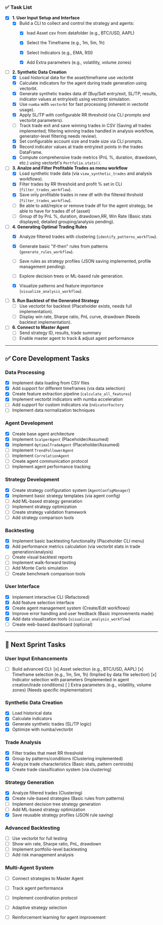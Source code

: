 ### ✅ Task List

- [x] **1. User Input Setup and Interface**
  - [x] Build a CLI to collect and control the strategy and agents:
    - [x] load Asset csv from datafolder (e.g., BTC/USD, AAPL)
    - [x] Select the Timeframe (e.g., 1m, 5m, 1h)
    - [x] Select Indicators (e.g., EMA, RSI)
    - [x] Add Extra parameters (e.g., volatility, volume zones)


- [ ] **2. Synthetic Data Creation**
  - [x] Load historical data for the asset/timeframe use vectorbt
  - [x] Calculate indicators for the agent during trade generation using vectorbt.
  - [x] Generate synthetic trades data df (Buy/Sell entry/exit, SL/TP, results, indicator values at entry/exit) using vectorbt simulation.
  - [x] Use `numba` with `vectorbt` for fast processing (inherent in vectorbt usage).
  - [x] Apply SL/TP with configurable RR threshold (via CLI prompts and vectorbt parameters).
  - [ ] Track trade exit and save winning trades in CSV (Saving all trades implemented; filtering winning trades handled in analysis workflow, generator-level filtering needs review).
  - [x] Set configurable account size and trade size via CLI prompts.
  - [x] Record indicator values at trade entry/exit points in the trades DataFrame.
  - [x] Compute comprehensive trade metrics (PnL %, duration, drawdown, etc.) using vectorbt's `Portfolio.stats()`.

- [ ] **3. Analze and Filter Profitable Trades as menu workflow**
  - [x] Load synthetic trade data (via `view_synthetic_trades` and analysis workflows).
  - [x] Filter trades by RR threshold and profit % set in CLI (`filter_trades_workflow`).
  - [x] Save only profitable trades in new df with the filtered thrshold (`filter_trades_workflow`).
  - [ ] Be able to add/replce or remove trade df for the agent strategy, be able to have for trades df of (asset)
  - [ ] Group df by PnL %, duration, drawdown,RR, Win Rate (Basic stats displayed, detailed grouping/analysis pending).

- [ ] **4. Generating Optimal Trading Rules**
  - [x] Analyze filtered trades with clustering (`identify_patterns_workflow`).
  - [x] Generate basic "if-then" rules from patterns (`generate_rules_workflow`).
  - [ ] Save rules as strategy profiles (JSON saving implemented, profile management pending).
  - [ ] Explore decision trees or ML-based rule generation.
  - [x] Visualize patterns and feature importance (`visualize_analysis_workflow`).


- [ ] **5. Run Backtest of the Generated Strategy**
  - [ ] Use vectorbt for backtest (Placeholder exists, needs full implementation).
  - [ ] Display win rate, Sharpe ratio, PnL curve, drawdown (Needs backtest implementation).

- [ ] **6. Connect to Master Agent**
  - [ ] Send strategy ID, results, trade summary
  - [ ] Enable master agent to track & adjust agent performance

---

## ✅ Core Development Tasks

### Data Processing
- [x] Implement data loading from CSV files
- [x] Add support for different timeframes (via data selection)
- [x] Create feature extraction pipeline (`calculate_all_features`)
- [x] Implement vectorbt indicators with numba acceleration
- [ ] Add support for custom indicators via `IndicatorFactory`
- [ ] Implement data normalization techniques

### Agent Development
- [x] Create base agent architecture
- [x] Implement `ScalperAgent` (Placeholder/Assumed)
- [x] Implement `OptimalTradeAgent` (Placeholder/Assumed)
- [ ] Implement `TrendFollowerAgent`
- [ ] Implement `CorrelationAgent`
- [ ] Create agent communication protocol
- [ ] Implement agent performance tracking

### Strategy Development
- [x] Create strategy configuration system (`AgentConfigManager`)
- [x] Implement basic strategy templates (via agent config)
- [ ] Add ML-based strategy generation
- [ ] Implement strategy optimization
- [ ] Create strategy validation framework
- [ ] Add strategy comparison tools

### Backtesting
- [x] Implement basic backtesting functionality (Placeholder CLI menu)
- [x] Add performance metrics calculation (via vectorbt stats in trade generation/analysis)
- [ ] Create visual backtest reports
- [ ] Implement walk-forward testing
- [ ] Add Monte Carlo simulation
- [ ] Create benchmark comparison tools

### User Interface
- [x] Implement interactive CLI (Refactored)
- [x] Add feature selection interface
- [x] Create agent management system (Create/Edit workflows)
- [x] Improve error handling and user feedback (Basic improvements made)
- [x] Add data visualization tools (`visualize_analysis_workflow`)
- [ ] Create web-based dashboard (optional)

---

## 🔄 Next Sprint Tasks

### User Input Enhancements
- [ ] Build advanced CLI:
  [x] Asset selection (e.g., BTC/USD, AAPL)
  [x] Timeframe selection (e.g., 1m, 5m, 1h) (Implied by data file selection)
  [x] Indicator selection with parameters (Implemented in agent creation/trade conditions)
  [ ] Extra parameters (e.g., volatility, volume zones) (Needs specific implementation)

### Synthetic Data Creation
- [x] Load historical data
- [x] Calculate indicators
- [x] Generate synthetic trades (SL/TP logic)
- [x] Optimize with numba/vectorbt

### Trade Analysis
- [x] Filter trades that meet RR threshold
- [x] Group by patterns/conditions (Clustering implemented)
- [x] Analyze trade characteristics (Basic stats, pattern centroids)
- [x] Create trade classification system (via clustering)

### Strategy Generation
- [x] Analyze filtered trades (Clustering)
- [x] Create rule-based strategies (Basic rules from patterns)
- [ ] Implement decision tree strategy generation
- [ ] Add ML-based strategy optimization
- [x] Save reusable strategy profiles (JSON rule saving)

### Advanced Backtesting
- [ ] Use vectorbt for full testing
- [ ] Show win rate, Sharpe ratio, PnL, drawdown
- [ ] Implement portfolio-level backtesting
- [ ] Add risk management analysis

### Multi-Agent System
- [ ] Connect strategies to Master Agent
- [ ] Track agent performance
- [ ] Implement coordination protocol
- [ ] Adaptive strategy selection
- [ ] Reinforcement learning for agent improvement

